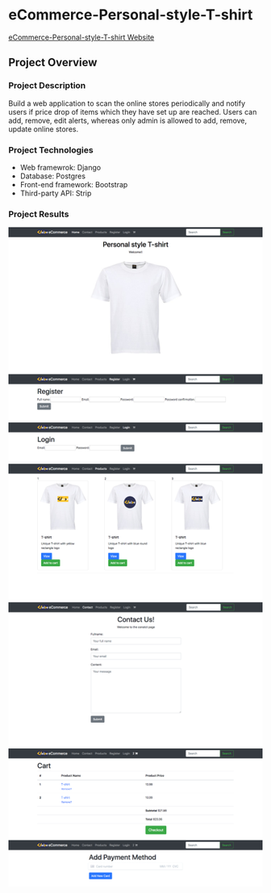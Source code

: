 # eCommerce-Personal-style-T-shirt
[eCommerce-Personal-style-T-shirt Website](https://claire-ecommerce.herokuapp.com/)

## Project Overview
### Project Description
Build a web application to scan the online stores periodically and notify users if price drop of items which they have set up are reached.
Users can add, remove, edit alerts, whereas only admin is allowed to add, remove, update online stores. 

### Project Technologies
- Web framewrok: Django
- Database: Postgres
- Front-end framework: Bootstrap
- Third-party API: Strip

### Project Results
<img src="images/home.png">
<img src="images/register.png">
<img src="images/login.png">
<img src="images/products.png">
<img src="images/contact.png">
<img src="images/cart.png">
<img src="images/payment.png">
